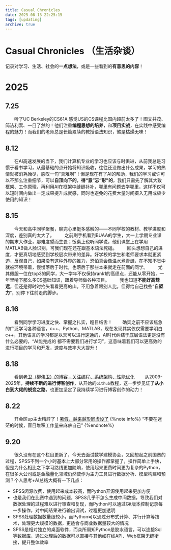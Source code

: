 ```yaml
---
title: Casual Chronicles
date: 2025-08-13 22:25:15
tags: [updating]
archive: true
---
```


# Casual Chronicles （生活杂谈）
记录对学习、生活、社会的**一点想法**，或是一些看到的**有意思的内容**！

# 2025

## 7.25
&emsp;&emsp;听了UC Berkeley的CS61A 感觉US的CS课程比国内超前太多了！图文并茂、简洁利索、一目了然的！他们注重**编程思想的培养**，和**项目实战**，在实践中感受编程的魅力！而我们的老师总是长篇累牍的教授语法知识，煞是枯燥无味！

## 8.12
&emsp;&emsp;在AI高速发展的当下，我们计算机专业的学习也应该与时俱进，从前我总是习惯于看书学习，从最基础的点开始将知识吸收，往往还没做出什么成果，学习的热情就被消耗殆尽，感叹一句“真难啊”！但是现在有了AI的帮助，我们的学习或许可以不那么注重细节，可以**自顶向下的**，**得“意”忘“形”的**，我们只需先了解其大致框架、工作原理，再利用AI在框架中缝缝补补，哪里有问题去学哪里，这样不仅可以短时间内做出一定成果提升成就感，同时也避免的花费大量时间摄入无用或极少使用的知识！

## 8.15
&emsp;&emsp;今天和高中同学聚餐，聊完心里挺多感触的——不同学校的教材、教学进度和深度，差别真的太大了。
&emsp;&emsp;之前刷手机看到BUAA的学生，大一上学期专业课的期末大作业，那难度望而生畏；饭桌上也听同学说，他们课堂上在学用MATLAB做人脸识别，可我们现在还在跟基本语法死磕。
&emsp;&emsp;回头想想自己的进度，才更真切地感受到学校层次带来的差异。好学校的学生和老师要求本就更紧迫，反观自己，如果没有这种外界的推力，恐怕真会像温水煮青蛙，在不知不觉中就被环境带着，慢慢落后于时代，也落后于那些本来就走在前面的同学。
&emsp;&emsp;尤其佩服一位在top3的同学，大一学年不仅保持rank1的高绩点，还能从零开始，一年里啃下那么多CS基础知识，跟着导师做各种项目。
&emsp;&emsp;我也知道**不能好高骛远**，但还是得时时抬头看看更高的山。不用急着跟别人比，但得给自己找些“**自驱力**”，别停下往前走的脚步。

## 8.16
&emsp;&emsp;看到同学学习进度之快、掌握之扎实，瞠目结舌！
&emsp;&emsp;确实之前不应该焦急的广泛学习各种语言，c++、Python、MATLAB，现在发现其实仅仅需要学明白c++，其他语言的学习都是以天可以进行速通的，AI时代纠结于底层语法更是没有什么必要的，“AI能完成的 都不需要我们进行学习”，这意味着我们可以更高效的进行项目的学习和开发，速度与效率大大提升！

## 8.18
&emsp;&emsp;看到[老卫（柳伟卫）的博客 - 关注编程、系统架构、性能优化](https://waylau.com/)
&emsp;&emsp;从2009-2025年，**持续不断的进行博客创作**，从开始的`Github`教程，这一步步见证了**从小白到大佬的蜕变之路**，也更加坚定了我持续学习进行博客创作的动力！

## 8.22
&emsp;&emsp;开会区up主太精辟了！[暑假，越来越形同虚设了](https://www.bilibili.com/video/BV1Y6uFztEgS/?spm_id_from=333.1387.homepage.video_card.click&vd_source=54c2981c1a7a8e0433b7d23096150b7a)
{%note info%}
“不要在迷茫的时候，盲目堆积工作量来麻痹自己”
{%endnote%}

## 9.20
&emsp;&emsp;很久没有在这个栏目更新了，今天去面试数学建模协会，又回想起之前国赛的过程，SPSS不到一个小时基本上大部分常用的操作都掌握了，操作简单上手快，但是为什么相比之下学习路线更加陡峭，使用起来更费时间更为复杂的Python，在很多大公司或是金融量化领域仍然使作为主力工具进行数据分析、模型构建和预测？个人思考+AI总结大概有一下几点：
- SPSS闭源收费，使用起来成本较高，而Python开源使用起来更加方便
- 也是我们在比赛中遇到的问题，SPSS几乎不怎么生成中间数据，导致我们对数据处理的过程难以进行审查和复现，而Python可以通过Git版本控制记录每一步操作，对中间结果进行输出调试，过程更加透明
- SPSS处理数据数量级较小，而Python可以通过分布式计算、并行计算等技术，处理更大规模的数据，更适合与商业数据量较大的情况
- SPSS是相对独立的桌面软件，而众所周知Python是胶水语言，可以连接Sql等数据库，通过处理后的数据可以直接与其他如在线API、Web框架无缝衔接，提升整体效率
